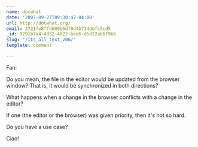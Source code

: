 ```yaml
---
name: docwhat
date: '2007-09-27T09:30:47-04:00'
url: http://docwhat.org/
email: 2721fe8ffd609b6df0d4b734defc9cd5
_id: 9291b7a4-4d32-4022-bee6-d5d22ab6f9b6
slug: "/its_all_text_v06/"
template: comment

---
```


Fan:

Do you mean, the file in the editor would be updated from the browser window?  That is, it would be synchronized in both directions?

What happens when a change in the browser conflicts with a change in the editor?

If one (the editor or the browser) was given priority, then it's not so hard.

Do you have a use case?

Ciao!
